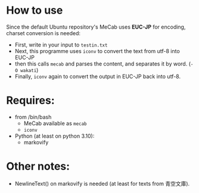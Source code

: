 # How to use
Since the default Ubuntu repository's MeCab uses **EUC-JP** for encoding, charset conversion is needed:
- First, write in your input to `testin.txt`
- Next, this programme uses `iconv` to convert the text from utf-8 into EUC-JP
- then this calls `mecab` and parses the content, and separates it by word. (`-O wakati`)
- Finally, `iconv` again to convert the output in EUC-JP back into utf-8.

# Requires:
- from /bin/bash
  - MeCab available as `mecab`
  - `iconv`
- Python (at least on python 3.10):
  - markovify

# Other notes:
- NewlineText() on markovify is needed (at least for texts from 青空文庫).
